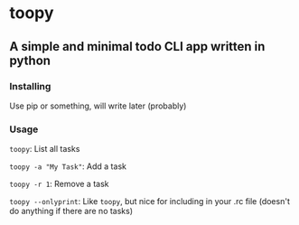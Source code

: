 # toopy
## A simple and minimal todo CLI app written in python

### Installing
Use pip or something, will write later (probably)

### Usage
`toopy`: List all tasks

`toopy -a "My Task"`: Add a task

`toopy -r 1`: Remove a task

`toopy --onlyprint`: Like `toopy`, but nice for including in your .rc file (doesn't do anything if there are no tasks)
